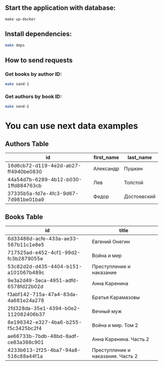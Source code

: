 ## Start the application with database:

`make up-docker`

## Install dependencies:

```bash
make deps
```

## How to send requests

### Get books by author ID:

```bash
make sand-1
```

### Get authors by book ID:

```bash
make send-2
```

# You can use next data examples

## Authors Table

| id                                   | first_name | last_name   |
|--------------------------------------|------------|-------------|
| 16d6cb72-d119-4e2d-ab27-ff4940be0830 | Александр  | Пушкин      |
| 44a54d7b-6289-4b12-b030-1ffd884763cb | Лев        | Толстой     |
| 37335b5a-fd7e-4fc3-9d67-7d981be01ba9 | Федор      | Достоевский |

## Books Table

| id                                   | title                             |
|--------------------------------------|-----------------------------------|
| 6d33486d-acfe-433a-ae33-567b11c1e8e5 | Евгений Онегин                    |
| 717525ad-e452-4cf1-99d2-fc3b2879055e | Война и мир                       |
| 53c82d2d-d435-4404-b151-a101067b489c | Преступление и наказание          |
| 9e3a2d49-3eca-4951-adfd-6578fd22b02d | Анна Каренина                     |
| f3abf142-715a-47a4-83da-4a681e24a278 | Братья Карамазовы                 |
| 2fd328da-35e1-4394-b0e2-112082406b37 | Вечный муж                        |
| 8e196342-e327-4ba6-b255-f5c3425bc2f4 | Война и мир. Том 2                |
| ae66733b-7bdb-48bd-8adf-ce83a388c901 | Анна Каренина. Часть 2            |
| 4233b613-2f25-4ba7-94a8-516c88a44f1a | Преступление и наказание. Часть 2 |
